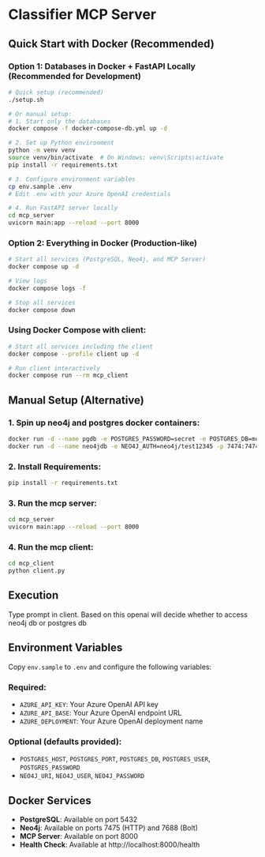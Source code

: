 # **Classifier MCP Server**

## Quick Start with Docker (Recommended)

### Option 1: Databases in Docker + FastAPI Locally (Recommended for Development)
```bash
# Quick setup (recommended)
./setup.sh

# Or manual setup:
# 1. Start only the databases
docker compose -f docker-compose-db.yml up -d

# 2. Set up Python environment
python -m venv venv
source venv/bin/activate  # On Windows: venv\Scripts\activate
pip install -r requirements.txt

# 3. Configure environment variables
cp env.sample .env
# Edit .env with your Azure OpenAI credentials

# 4. Run FastAPI server locally
cd mcp_server
uvicorn main:app --reload --port 8000
```

### Option 2: Everything in Docker (Production-like)
```bash
# Start all services (PostgreSQL, Neo4j, and MCP Server)
docker compose up -d

# View logs
docker compose logs -f

# Stop all services
docker compose down
```

### Using Docker Compose with client:
```bash
# Start all services including the client
docker compose --profile client up -d

# Run client interactively
docker compose run --rm mcp_client
```

## Manual Setup (Alternative)

### 1. Spin up neo4j and postgres docker containers:  
```bash
docker run -d --name pgdb -e POSTGRES_PASSWORD=secret -e POSTGRES_DB=mcp_db -p 5432:5432 postgres:15  
docker run -d --name neo4jdb -e NEO4J_AUTH=neo4j/test12345 -p 7474:7474 -p 7687:7687 neo4j:5    
```

### 2. Install Requirements:
```bash
pip install -r requirements.txt 
```

### 3. Run the mcp server:  
```bash
cd mcp_server  
uvicorn main:app --reload --port 8000  
```

### 4. Run the mcp client:  
```bash
cd mcp_client  
python client.py  
```

## Execution 
Type prompt in client. Based on this openai will decide whether to access neo4j db or postgres db

## Environment Variables

Copy `env.sample` to `.env` and configure the following variables:

### Required:
- `AZURE_API_KEY`: Your Azure OpenAI API key
- `AZURE_API_BASE`: Your Azure OpenAI endpoint URL
- `AZURE_DEPLOYMENT`: Your Azure OpenAI deployment name

### Optional (defaults provided):
- `POSTGRES_HOST`, `POSTGRES_PORT`, `POSTGRES_DB`, `POSTGRES_USER`, `POSTGRES_PASSWORD`
- `NEO4J_URI`, `NEO4J_USER`, `NEO4J_PASSWORD`

## Docker Services

- **PostgreSQL**: Available on port 5432
- **Neo4j**: Available on ports 7475 (HTTP) and 7688 (Bolt)
- **MCP Server**: Available on port 8000
- **Health Check**: Available at http://localhost:8000/health
